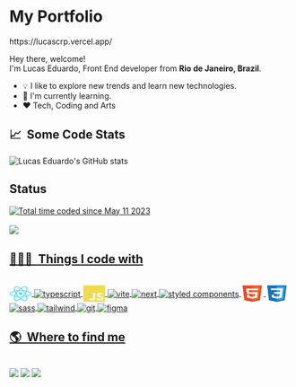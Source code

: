 <h1>My Portfolio</h1>
https://lucascrp.vercel.app/

<p aligh="left">
<!--   <img align="right" src="https://cdn.jsdelivr.net/gh/Th3Wall/assets-cdn/PersonalGithubReadme/Memoji.png" width="200"/> -->
  <p>Hey there, welcome!</br>
  I'm Lucas Eduardo, Front End developer from <b>Rio de Janeiro, Brazil</b>.</p>

- 💡  I like to explore new trends and learn new technologies.
- 🌱 I'm currently learning.
- ❤ Tech, Coding and Arts

## 📈 &nbsp;Some Code Stats ##

![Lucas Eduardo's GitHub stats](https://github-readme-stats.vercel.app/api?username=lucaseduardocrp&show_icons=true&theme=midnight-purple)

## Status

<div  style="display: flex;">
    <a href="https://wakatime.com/badge/user/75013fef-2d2f-4173-93c6-84c9bdbe8c2c.svg" target="_blank"><img src="https://wakatime.com/badge/user/75013fef-2d2f-4173-93c6-84c9bdbe8c2c.svg" alt="Total time coded since May 11 2023" /></a>
</div>
    <br/>
<div style="display: flex;justify-content: space-between;">
    <a href="https://github.com/lucaseduardocrp">
    <img src="https://github-readme-stats.vercel.app/api/wakatime/?username=lucaseduardocrp&layout=compact&theme=prussian&custom_title=Most%20Used%20Languages"/>
</div>

## 👨🏻‍💻 &nbsp;Things I code with ##

<div style="display: inline_block"><br>
  <img align="center" height="30" width="40" alt="react" src="https://raw.githubusercontent.com/devicons/devicon/master/icons/react/react-original.svg">
  <img align="center" height="30" width="40" alt="typescript" src="https://cdn.jsdelivr.net/gh/devicons/devicon/icons/typescript/typescript-original.svg">
  <img align="center" height="30" width="40" alt="javascript" src="https://raw.githubusercontent.com/devicons/devicon/master/icons/javascript/javascript-plain.svg">   
  <img align="center" height="30" width="40" alt="vite" src="https://www.svgrepo.com/show/354521/vitejs.svg">
  <img align="center" height="30" width="40" alt="next" src="https://lh3.googleusercontent.com/fife/APg5EOaKSkhi6t16N3uFckNjhWcgVsCL44lkMsp7SS7zdCwYEXYOqH-73P8N---3VsWs4B1khanyncRaBQ94DnHN7dbEwyr6rYDTumIbhGB5TGqJf7aiMzlmxM5f2dcjAYeqPsZWctcUth1WBVI7PjAyr6qr0rPF6pwQmyuKYW4iWvGibhavR5qEUeTDJzRk0ikShKZPh5-wPA2b3CGtEiU2VDOj1l4-b-cAKTRhZtJuWKK0Tb8qSzjQ4WY3y3U2Svmy0UfdV9Sua5rHGpoSnOTKfL3ItZzY3QvZ2IP3o8TY2In0VCF0Y1-MSCR6EGE-sXk9LlCc1E9Ph0nqDFysdoZHifF_m9SdMsK5K1P18EhIQWozZhs2ccrA3Hca25XlzmvDj14wjbZ5W6UT6lr-UaNUY_4-zCLe7OyksDIApluV9JsD-tUXgPOQwol2W9xM74xuwNq7_Rx_y-MCR8OMcj7BIiLg7s_-4WAT9Pmci01rZckQMrofAos343MfkRNFv4FJ_pR790VWR3g8Sey_C7sYKOyFxABWw1dzEcdTavQnAx2Pad3FD_gpgMRRqXjQXDbZtoXDAH7u8ea26s3NhmOBar2LSCh9JsPFvdbH7Uyup7h31L1P8vk4zM-eT8lAai1fX0vUqettwyRcDkrvuS0Qx3S3wU470jBNV9_--BKLIUVk90Uj3yI7BOsCMLUPC6N0TCFfrfZkNNhK5kCMAeAlo21E7Klnuhc7R8sx0a1pQZLA8DCIbZ6FM2_fCO4PXnMzZm5OHBirrbJysDlL6ZcLMNNDczFe-wWrTIBuj4NmF2W3YloByKyQzcmEjFk3gbKPyqrI4JcZcUwWzdUpoNZcPqZzozhV46tt-GPW1FSJYdI4d4SsUimCxXZavWJQH2Mj_XWNWr962HOW1Jk9hCnrubPXYuy4syyfXLN8bTduAv9w1DhBztF6UCxORepsaBr1PHmdrp3R8d4epjimszZacTjPKdITqCQrKr7wo4j5KECZk9ux0wdNzeGWZe28fallxb33MX3fydLLUsFk73FdN9GkmybDEB7gsbvEMkOQB1bmK4llBFHj_d4z6whSXH8EMYJ7pgR3blopqwl8e2N7wegcJ_LX0yeWXXK-42Q5ZIaLWhB4hw7BulmeZKL22D4A9SUxqMdpnhpH7n8vgnCssXYW4qOpmmCSuTevn1q3NjQoeGEK5Pj3RTgAnxByarn5E87L4b8YU5IkgOJmLVfoLS_s1l4xRtEt9i7r63DWH49OOhfS8L3fzlk698sNdRSlT3J5YYlqGWOc5hK2a2oetA8HUyWGgD0R1XOvuuNtqJjihOeX4jdYcRbyMHi0wsarIi9Ek4JDDm9rjFQi_fy8AzSUMhjL5yJ-1XblnqlD53nBS_Y8GMMSeIEClXDKPHTikGH7fF5nD5Zk3QA2Tzc0iS8KUJmtStr-p3-XPh_pmtO--T_HjKKRJBYeXHQNX5BG36NT11SLPpek86JqqdNYveUcvhWoauKAOqqupbU3cKu9ieSaufyv0hZIhTAcZYbKxnq_Gud0J4QlCNBxO9xslMC2hgT5raIYCPoILv1w2bqWEUl1mr-kCyKEviqsCS3-6M9XZ1CUSK4FrTdj02dtNSJRZfj5IcvkdgrzJiK0B9p2ZZmxIg=w1920-h937">
  <img align="center" height="30" width="40" alt="styled components" src="https://blog.nextinnovation.kr/assets/Styled_Components/logo.png">
  <img align="center" height="30" width="40" alt="html5" src="https://raw.githubusercontent.com/devicons/devicon/master/icons/html5/html5-original.svg">
  <img align="center" height="30" width="40" alt="css3" src="https://raw.githubusercontent.com/devicons/devicon/master/icons/css3/css3-original.svg">
  <img align="center" height="30" width="40" alt="sass" src="https://cdn.jsdelivr.net/gh/devicons/devicon/icons/sass/sass-original.svg">
  <img align="center" height="30" width="40" alt="tailwind" src="https://www.svgrepo.com/show/374118/tailwind.svg">
  <img align="center" height="30" width="40" alt="git" src="https://cdn.jsdelivr.net/gh/devicons/devicon/icons/git/git-original.svg">
  <img align="center" height="30" width="40" alt="figma" src="https://www.svgrepo.com/show/452202/figma.svg">
</div>

## 🌎 &nbsp;Where to find me ##
<div style="display: inline_block"><br> 
  <a href="https://www.linkedin.com/in/lucaseccarvalho/" target="_blank"><img src="https://img.shields.io/badge/-LinkedIn-3C0080?style=for-the-badge&logo=linkedin&logoColor=white" target="_blank"></a> 
  <a href="https://www.instagram.com/lucaseduardo_crp/" target="_blank"><img src="https://img.shields.io/badge/-Instagram-3C0080?style=for-the-badge&logo=instagram&logoColor=white" target="_blank"></a>
  <a href="https://api.whatsapp.com/send/?phone=5521985970787&text&type=phone_number&app_absent=0" target="_blank"><img src="https://img.shields.io/badge/WhatsApp-3C0080?style=for-the-badge&logo=whatsapp&logoColor=white"></a>
</div>


